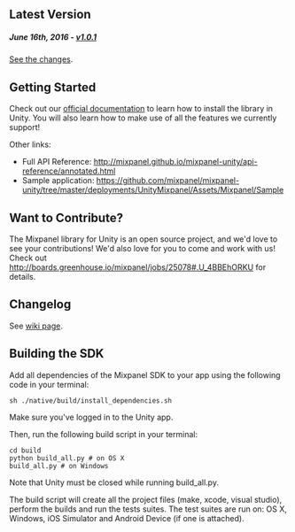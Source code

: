 Latest Version 
--------------
##### _June 16th, 2016_ - [v1.0.1](https://github.com/mixpanel/mixpanel-unity/releases/tag/v1.0.1)

[See the changes](https://github.com/mixpanel/mixpanel-unity/releases/tag/v1.0.1).

Getting Started
---------------
Check out our [official documentation](https://mixpanel.com/help/reference/unity) to learn how to install the library in Unity. You will also learn how to make use of all the features we currently support!

Other links:
* Full API Reference: http://mixpanel.github.io/mixpanel-unity/api-reference/annotated.html
* Sample application: https://github.com/mixpanel/mixpanel-unity/tree/master/deployments/UnityMixpanel/Assets/Mixpanel/Sample

Want to Contribute?
-------------------
The Mixpanel library for Unity is an open source project, and we'd love to see your contributions!
We'd also love for you to come and work with us! Check out http://boards.greenhouse.io/mixpanel/jobs/25078#.U_4BBEhORKU for details.

Changelog
---------
See [wiki page](https://github.com/mixpanel/mixpanel-unity/wiki/Changelog).


Building the SDK
----------------

Add all dependencies of the Mixpanel SDK to your app using the following code in your terminal:

```
sh ./native/build/install_dependencies.sh
```

Make sure you've logged in to the Unity app.

Then, run the following build script in your terminal: 

```
cd build
python build_all.py # on OS X
build_all.py # on Windows
```

Note that Unity must be closed while running build_all.py.

The build script will create all the project files (make, xcode, visual studio), perform the builds and run the tests suites. The test suites are run on: OS X, Windows, iOS Simulator and Android Device (if one is attached).
